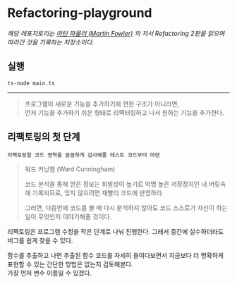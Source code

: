 # Refactoring-playground

*해당 레포지토리는 [마틴 파울러 (Martin Fowler)](https://ko.wikipedia.org/wiki/마틴_파울러) 의 저서 Refactoring 2판을 읽으며 따라간 것을 기록하는 저장소이다.*

## 실행
```shell
ts-node main.ts
```

---

> 프로그램이 새로운 기능을 추가하기에 편한 구조가 아니라면,  
> 먼저 기능을 추가하기 쉬운 형태로 리팩터링하고 나서 원하는 기능을 추가한다.

## 리팩토링의 첫 단계
```text
리팩토링할 코드 영역을 꼼꼼하게 검사해줄 테스트 코드부터 마련
```

> 워드 커닝햄 (Ward Cunningham)
> 
> 코드 분석을 통해 얻은 정보는 휘발성이 높기로 악명 높은 저장장치인 내 머릿속에 기록되므로, 잊지 않으려면 재빨리 코드에 반영하라
> 
> 그러면, 다음번에 코드를 볼 때 다시 분석하지 않아도 코드 스스로가 자신이 하는 일이 무엇인지 이야기해줄 것이다.

리팩토링은 프로그램 수정을 작은 단계로 나눠 진행한다. 그래서 중간에 실수하더라도 버그를 쉽게 찾을 수 있다.

함수를 추출하고 나면 추출된 함수 코드를 자세히 들여다보면서 지금보다 더 명확하게 표현할 수 있는 간단한 방법은 없는지 검토해본다.  
가장 먼저 변수 이름일 수 있겠다.
